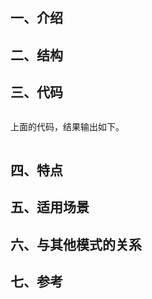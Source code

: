 # 

## 一、介绍

## 二、结构

## 三、代码

```typescript

```

上面的代码，结果输出如下。

```text

```

## 四、特点

## 五、适用场景

## 六、与其他模式的关系

## 七、参考
